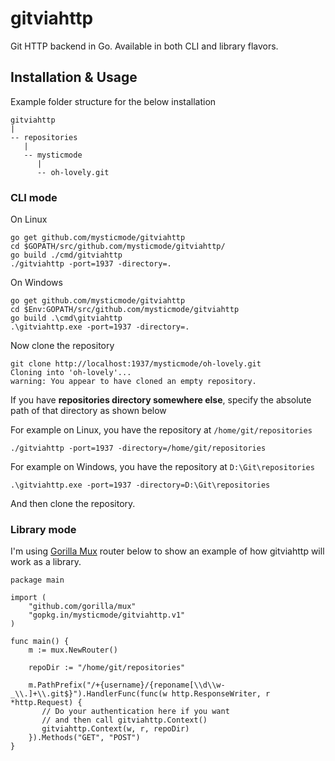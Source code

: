 # gitviahttp
Git HTTP backend in Go. Available in both CLI and library flavors.

## Installation & Usage
Example folder structure for the below installation
```
gitviahttp
|
-- repositories
   |
   -- mysticmode
      |
      -- oh-lovely.git
```
### CLI mode
On Linux
```
go get github.com/mysticmode/gitviahttp
cd $GOPATH/src/github.com/mysticmode/gitviahttp/
go build ./cmd/gitviahttp
./gitviahttp -port=1937 -directory=.
```

On Windows
```
go get github.com/mysticmode/gitviahttp
cd $Env:GOPATH/src/github.com/mysticmode/gitviahttp
go build .\cmd\gitviahttp
.\gitviahttp.exe -port=1937 -directory=.
```

Now clone the repository
```
git clone http://localhost:1937/mysticmode/oh-lovely.git
Cloning into 'oh-lovely'...
warning: You appear to have cloned an empty repository.
```

If you have **repositories directory somewhere else**, specify the absolute path of that directory as shown below

For example on Linux, you have the repository at `/home/git/repositories`
```
./gitviahttp -port=1937 -directory=/home/git/repositories
```

For example on Windows, you have the repository at `D:\Git\repositories`
```
.\gitviahttp.exe -port=1937 -directory=D:\Git\repositories
```

And then clone the repository.

### Library mode
I'm using [Gorilla Mux](https://www.gorillatoolkit.org/pkg/mux) router below to show an example of how gitviahttp will work as a library.
```
package main

import (
    "github.com/gorilla/mux"
    "gopkg.in/mysticmode/gitviahttp.v1"
)

func main() {
    m := mux.NewRouter()
   
    repoDir := "/home/git/repositories"
   
    m.PathPrefix("/+{username}/{reponame[\\d\\w-_\\.]+\\.git$}").HandlerFunc(func(w http.ResponseWriter, r *http.Request) {
       // Do your authentication here if you want
       // and then call gitviahttp.Context()
       gitviahttp.Context(w, r, repoDir)
    }).Methods("GET", "POST")
}
```
